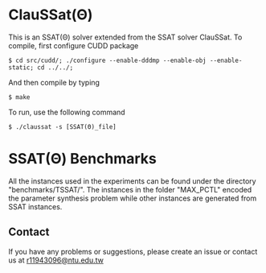 # ClauSSat(Θ)
This is an SSAT(Θ) solver extended from the SSAT solver ClauSSat.
To compile, first configure CUDD package
```
$ cd src/cudd/; ./configure --enable-dddmp --enable-obj --enable-static; cd ../../;
```
And then compile by typing
```
$ make
```
To run, use the following command
```
$ ./claussat -s [SSAT(Θ)_file]
```

# SSAT(Θ) Benchmarks
All the instances used in the experiments can be found under the directory "benchmarks/TSSAT/".
The instances in the folder "MAX_PCTL" encoded the parameter synthesis problem while other instances
are generated from SSAT instances.


## Contact
If you have any problems or suggestions, please create an issue or contact us at r11943096@ntu.edu.tw
